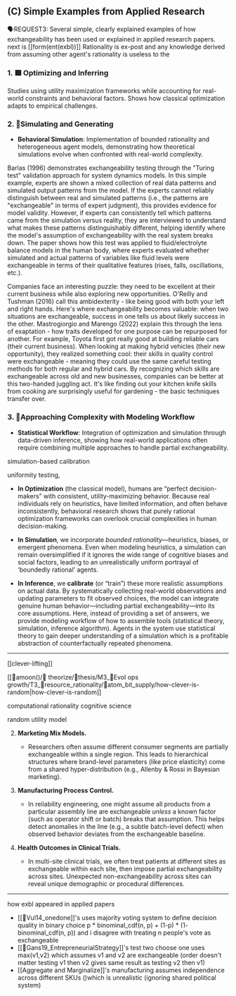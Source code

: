 ## (C) Simple Examples from Applied Research

🗣️REQUEST3: Several simple, clearly explained examples of how exchangeability has been used or explained in applied research papers. 
next is [[form(ent(exbl))]]
Rationality is ex-post and any knowledge derived from assuming other agent's rationality is useless to the


### 1. 🟩 Optimizing and Inferring 

Studies using utility maximization frameworks while accounting for real-world constraints and behavioral factors. Shows how classical optimization adapts to empirical challenges.

### 2. 🔵Simulating and Generating 
- **Behavioral Simulation**: Implementation of bounded rationality and heterogeneous agent models, demonstrating how theoretical simulations evolve when confronted with real-world complexity.

Barlas (1996) demonstrates exchangeability testing through the "Turing test" validation approach for system dynamics models. In this simple example, experts are shown a mixed collection of real data patterns and simulated output patterns from the model. If the experts cannot reliably distinguish between real and simulated patterns (i.e., the patterns are "exchangeable" in terms of expert judgment), this provides evidence for model validity. However, if experts can consistently tell which patterns came from the simulation versus reality, they are interviewed to understand what makes these patterns distinguishably different, helping identify where the model's assumption of exchangeability with the real system breaks down. The paper shows how this test was applied to fluid/electrolyte balance models in the human body, where experts evaluated whether simulated and actual patterns of variables like fluid levels were exchangeable in terms of their qualitative features (rises, falls, oscillations, etc.).

Companies face an interesting puzzle: they need to be excellent at their current business while also exploring new opportunities. O'Reilly and Tushman (2016) call this ambidexterity - like being good with both your left and right hands. Here's where exchangeability becomes valuable: when two situations are exchangeable, success in one tells us about likely success in the other. Mastrogiorgio and Marengo (2022) explain this through the lens of exaptation - how traits developed for one purpose can be repurposed for another. For example, Toyota first got really good at building reliable cars (their current business). When looking at making hybrid vehicles (their new opportunity), they realized something cool: their skills in quality control were exchangeable - meaning they could use the same careful testing methods for both regular and hybrid cars. By recognizing which skills are exchangeable across old and new businesses, companies can be better at this two-handed juggling act. It's like finding out your kitchen knife skills from cooking are surprisingly useful for gardening - the basic techniques transfer over. 

### 3. 🔴Approaching Complexity with Modeling Workflow 
- **Statistical Workflow**: Integration of optimization and simulation through data-driven inference, showing how real-world applications often require combining multiple approaches to handle partial exchangeability.

simulation-based calibration

uniformity testing,


- **In Optimization** (the classical model), humans are “perfect decision-makers” with consistent, utility-maximizing behavior. Because real individuals rely on heuristics, have limited information, and often behave inconsistently, behavioral research shows that purely rational optimization frameworks can overlook crucial complexities in human decision-making.

- **In Simulation**, we incorporate _bounded rationality_—heuristics, biases, or emergent phenomena. Even when modeling heuristics, a simulation can remain oversimplified if it ignores the wide range of cognitive biases and social factors, leading to an unrealistically uniform portrayal of ‘boundedly rational’ agents.

- **In Inference**, we **calibrate** (or “train”) these more realistic assumptions on actual data. By systematically collecting real-world observations and updating parameters to fit observed choices, the model can integrate genuine human behavior—including partial exchangeability—into its core assumptions. Here, instead of providing a set of answers, we provide modeling workflow of how to assemble tools (statistical theory, simulation, inference algorithm). Agents in the system use statistical theory to gain deeper understanding of a simulation which is a profitable abstraction of counterfactually repeated phenomena.


----

[[clever-lifting]]

[[🌙amoon()/💭 theorize/🌙thesis/M3_🥚Evol ops growth/T3_🔷resource_rationality/🧶atom_bit_supply/how-clever-is-random|how-clever-is-random]]

computational rationality cognitive science

random utility model

2. **Marketing Mix Models.**
    
    - Researchers often assume different consumer segments are partially exchangeable within a single region. This leads to hierarchical structures where brand-level parameters (like price elasticity) come from a shared hyper-distribution (e.g., Allenby & Rossi in Bayesian marketing).

3. **Manufacturing Process Control.**
    
    - In reliability engineering, one might assume all products from a particular assembly line are exchangeable _unless_ a known factor (such as operator shift or batch) breaks that assumption. This helps detect anomalies in the line (e.g., a subtle batch-level defect) when observed behavior deviates from the exchangeable baseline.
      
4. **Health Outcomes in Clinical Trials.**
    
    - In multi-site clinical trials, we often treat patients at different sites as exchangeable within each site, then impose partial exchangeability across sites. Unexpected non-exchangeability across sites can reveal unique demographic or procedural differences.

---

how exbl appeared in applied papers
- [[📜Vul14_onedone]]'s uses majority voting system to define decision quality in binary choice p * binominal_cdf(n, p) + (1-p) * (1- binominal_cdf(n, p)) and i disagree with treating n people's vote as exchangeable
- [[📜Gans19_EntrepreneurialStrategy]]'s test two choose one uses max(v1,v2) which assumes v1 and v2 are exchangeable (order doesn't matter testing v1 then v2 gives same result as testing v2 then v1)
- [[Aggregate and Marginalize]]'s manufacturing assumes independence across different SKUs ()which is unrealistic (ignoring shared political system)
